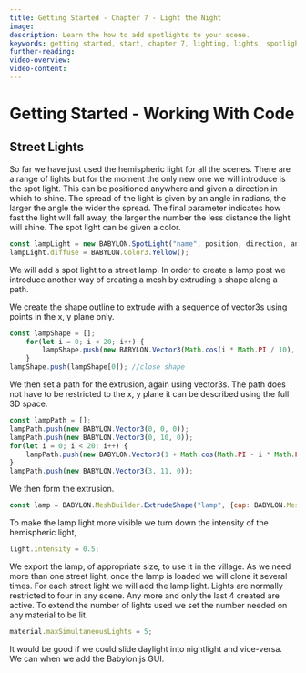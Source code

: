 ```yaml
---
title: Getting Started - Chapter 7 - Light the Night
image: 
description: Learn the how to add spotlights to your scene.
keywords: getting started, start, chapter 7, lighting, lights, spotlight
further-reading:
video-overview:
video-content:
---
```


# Getting Started - Working With Code

## Street Lights
So far we have just used the hemispheric light for all the scenes. There are a range of lights but for the moment the only new one we will introduce is the spot light. This can be positioned anywhere and given a direction in which to shine. The spread of the light is given by an angle in radians, the larger the angle the wider the spread. The final parameter indicates how fast the light will fall away, the larger the number the less distance the light will shine. The spot light can be given a color.

```javascript
const lampLight = new BABYLON.SpotLight("name", position, direction, angle_of_spread, speed_of_disipation);
lampLight.diffuse = BABYLON.Color3.Yellow();
```
We will add a spot light to a street lamp. In order to create a lamp post we introduce another way of creating a mesh by extruding a shape along a path.

We create the shape outline to extrude with a sequence of vector3s using points in the x, y plane only.
```javascript
const lampShape = [];
    for(let i = 0; i < 20; i++) {
        lampShape.push(new BABYLON.Vector3(Math.cos(i * Math.PI / 10), Math.sin(i * Math.PI / 10), 0));
    }
lampShape.push(lampShape[0]); //close shape
```

We then set a path for the extrusion, again using vector3s. The path does not have to be restricted to the x, y plane it can be described using the full 3D space.
```javascript
const lampPath = [];
lampPath.push(new BABYLON.Vector3(0, 0, 0));
lampPath.push(new BABYLON.Vector3(0, 10, 0));
for(let i = 0; i < 20; i++) {
    lampPath.push(new BABYLON.Vector3(1 + Math.cos(Math.PI - i * Math.PI / 40), 10 + Math.sin(Math.PI - i * Math.PI / 40), 0));
}
lampPath.push(new BABYLON.Vector3(3, 11, 0));
```

We then form the extrusion.
```javascript
const lamp = BABYLON.MeshBuilder.ExtrudeShape("lamp", {cap: BABYLON.Mesh.CAP_END, shape: lampShape, path: lampPath, scale: 0.5}); 
```

To make the lamp light more visible we turn down the intensity of the hemispheric light,

```javascript
light.intensity = 0.5;
```

<Playground id="#4G38H4#6" title="Create a Street Light" description="Create a basic streetlight shape and attach a spotlight." image="/img/playgroundsAndNMEs/gettingStartedStreetLights1.jpg"/>

We export the lamp, of appropriate size, to use it in the village. As we need more than one street light, once the lamp is loaded we will clone it several times. For each street light we will add the lamp light. Lights are normally restricted to four in any scene. Any more and only the last 4 created are active. To extend the number of lights used we set the number needed on any material to be lit.

```javascript
material.maxSimultaneousLights = 5;
```

<Playground id="#KBS9I5#94" title="Add Street Lights" description="Add street lights to the village and adjust the lighting." image="/img/playgroundsAndNMEs/gettingStartedStreetLights2.jpg"/>

It would be good if we could slide daylight into nightlight and vice-versa. We can when we add the Babylon.js GUI.
